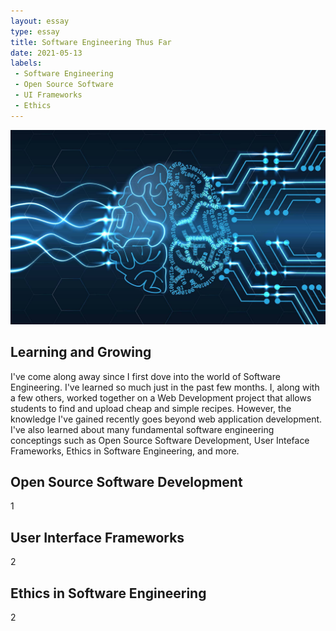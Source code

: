 ```yaml
---
layout: essay
type: essay
title: Software Engineering Thus Far
date: 2021-05-13
labels:
 - Software Engineering
 - Open Source Software
 - UI Frameworks
 - Ethics
---
```


<img class="ui image" src="/images/softwareengineering.jpg">

## Learning and Growing
I've come along away since I first dove into the world of Software Engineering. I've learned so much just in the past few months. I, along with a few others, worked together on a Web Development project that allows students to find and upload cheap and simple recipes. However, the knowledge I've gained recently goes beyond web application development. I've also learned about many fundamental software engineering conceptings such as Open Source Software Development, User Inteface Frameworks, Ethics in Software Engineering, and more.

## Open Source Software Development
1

## User Interface Frameworks
2

## Ethics in Software Engineering
2

